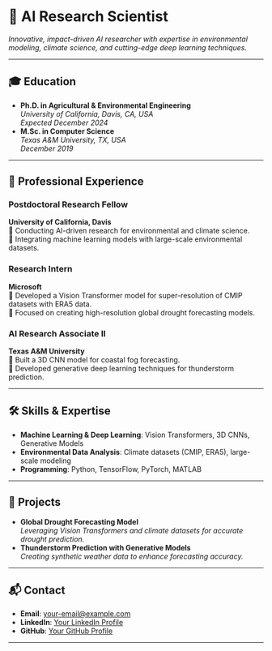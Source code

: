 # 🤖 AI Research Scientist

*Innovative, impact-driven AI researcher with expertise in environmental modeling, climate science, and cutting-edge deep learning techniques.*

---

## 🎓 Education
- **Ph.D. in Agricultural & Environmental Engineering**  
  *University of California, Davis, CA, USA*  
  *Expected December 2024*
- **M.Sc. in Computer Science**  
  *Texas A&M University, TX, USA*  
  *December 2019*

---

## 💼 Professional Experience

### Postdoctoral Research Fellow  
**University of California, Davis**  
🔹 Conducting AI-driven research for environmental and climate science.  
🔹 Integrating machine learning models with large-scale environmental datasets.

### Research Intern  
**Microsoft**  
🔹 Developed a Vision Transformer model for super-resolution of CMIP datasets with ERA5 data.  
🔹 Focused on creating high-resolution global drought forecasting models.

### AI Research Associate II  
**Texas A&M University**  
🔹 Built a 3D CNN model for coastal fog forecasting.  
🔹 Developed generative deep learning techniques for thunderstorm prediction.

---

## 🛠️ Skills & Expertise

- **Machine Learning & Deep Learning**: Vision Transformers, 3D CNNs, Generative Models  
- **Environmental Data Analysis**: Climate datasets (CMIP, ERA5), large-scale modeling  
- **Programming**: Python, TensorFlow, PyTorch, MATLAB  

---

## 🧩 Projects

- **Global Drought Forecasting Model**  
  *Leveraging Vision Transformers and climate datasets for accurate drought prediction.*  
- **Thunderstorm Prediction with Generative Models**  
  *Creating synthetic weather data to enhance forecasting accuracy.*

---

## 📬 Contact

- **Email**: [your-email@example.com](mailto:your-email@example.com)  
- **LinkedIn**: [Your LinkedIn Profile](https://linkedin.com/in/yourprofile)  
- **GitHub**: [Your GitHub Profile](https://github.com/yourprofile)
---
